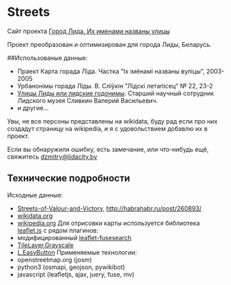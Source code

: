 # Streets

Сайт проекта [Город Лида. Их именами названы улицы](http://streets.lidacity.by/)

Проект преобразован и оптимизирован для города Лиды, Беларусь.

##Использованые данные:
* Праект Карта горада Ліда. Частка "Іх імёнамі названы вуліцы", 2003-2005
* Урбанонімы горада Ліды. В. Сліўкін "Лідскі летапісец" № 22, 23-2
* [Улицы Лиды или лидские годонимы](http://www.lida.info/ulicy-lidy-ili-lidskie-godonimy/). Cтарший научный сотрудник Лидского музея Сливкин Валерий Васильевич.
* и другие...

Увы, не все персоны представлены на wikidata, буду рад если про них создадут страницу на wikipedia, и я с удовольствием добавлю их в проект.

Если вы обнаружили ошибку, есть замечание, или что-нибудь ещё, свяжитесь dzmitry@lidacity.by

## Технические подробности
Исходные данные:
* [Streets-of-Valour-and-Victory](https://github.com/KoGor/Streets-of-Valour-and-Victory), http://habrahabr.ru/post/260893/
* [wikidata.org](https://www.mediawiki.org/wiki/API:Main_page/ru)
* [wikipedia.org](https://ru.wikipedia.org/wiki/Служебная:ApiSandbox#action=query&format=json&meta=siteinfo&siprop=namespaces)
Для отрисовки карты используется библиотека [leaflet.js](http://leafletjs.com/) с рядом плагинов:
* модифицированный [leaflet-fusesearch](https://github.com/naomap/leaflet-fusesearch/)
* [TileLayer.Grayscale](https://github.com/Zverik/leaflet-grayscale/)
* [L.EasyButton](https://github.com/CliffCloud/Leaflet.EasyButton/)
Применяемые технологии:
* openstreetmap.org (josm)
* python3 (osmapi, geojson, pywikibot)
* javascript (leafletjs, ajax, juery, fuse, mv)
